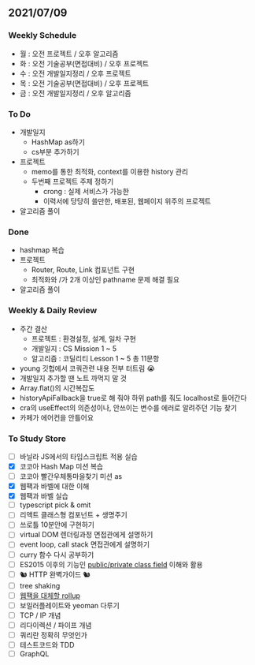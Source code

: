 ## 2021/07/09

### Weekly Schedule

- 월 : 오전 프로젝트 / 오후 알고리즘
- 화 : 오전 기술공부(면접대비) / 오후 프로젝트
- 수 : 오전 개발일지정리 / 오후 프로젝트
- 목 : 오전 기술공부(면접대비) / 오후 프로젝트
- 금 : 오전 개발일지정리 / 오후 알고리즘

### To Do

- 개발일지
  - HashMap as하기
  - cs부분 추가하기
- 프로젝트
  - memo를 통한 최적화, context를 이용한 history 관리
  - 두번째 프로젝트 주제 정하기
    - crong : 실제 서비스가 가능한
    - 이력서에 당당히 쓸만한, 배포된, 웹페이지 위주의 프로젝트
- 알고리즘 풀이

### Done

- hashmap 복습
- 프로젝트
  - Router, Route, Link 컴포넌트 구현
  - 최적화와 /가 2개 이상인 pathname 문제 해결 필요
- 알고리즘 풀이

### Weekly & Daily Review

- 주간 결산
  - 프로젝트 : 환경설정, 설계, 일차 구현
  - 개발일지 : CS Mission 1 ~ 5
  - 알고리즘 : 코딜리티 Lesson 1 ~ 5 총 11문항
- young 깃헙에서 코쿼관련 내용 전부 터트림 😭
- 개발일지 추가할 땐 노트 까먹지 말 것
- Array.flat()의 시간복잡도
- historyApiFallback을 true로 해 줘야 하위 path를 줘도 localhost로 들어간다
- cra의 useEffect의 의존성이나, 안쓰이는 변수를 에러로 알려주던 기능 찾기 
- 카페가 에어컨을 안틀어요

### To Study Store

- [ ] 바닐라 JS에서의 타입스크립트 적용 실습
- [x] 코코아 Hash Map 미션 복습
- [ ] 코코아 빨간우체통마을찾기 미션 as
- [x] 웹팩과 바벨에 대한 이해
- [x] 웹팩과 바벨 실습
- [ ] typescript pick & omit
- [ ] 리액트 클래스형 컴포넌트 + 생명주기
- [ ] 쓰로틀 10분안에 구현하기
- [ ] virtual DOM 렌더링과정 면접관에게 설명하기
- [ ] event loop, call stack 면접관에게 설명하기
- [ ] curry 함수 다시 공부하기
- [ ] ES2015 이후의 기능인 [public/private class field](https://github.com/tc39/proposal-class-fields) 이해와 활용
- [ ] 🐿️ HTTP 완벽가이드 🐿️
- [ ] tree shaking
- [ ] [웹팩을 대체할 rollup](https://medium.com/naver-fe-platform/webpack%EC%97%90%EC%84%9C-rollup%EC%A0%84%ED%99%98%EA%B8%B0-137dc45cbc38)
- [ ] 보일러플레이트와 yeoman 다루기
- [ ] TCP / IP 개념
- [ ] 리다이렉션 / 파이프 개념
- [ ] 쿼리란 정확히 무엇인가
- [ ] 테스트코드와 TDD
- [ ] GraphQL
